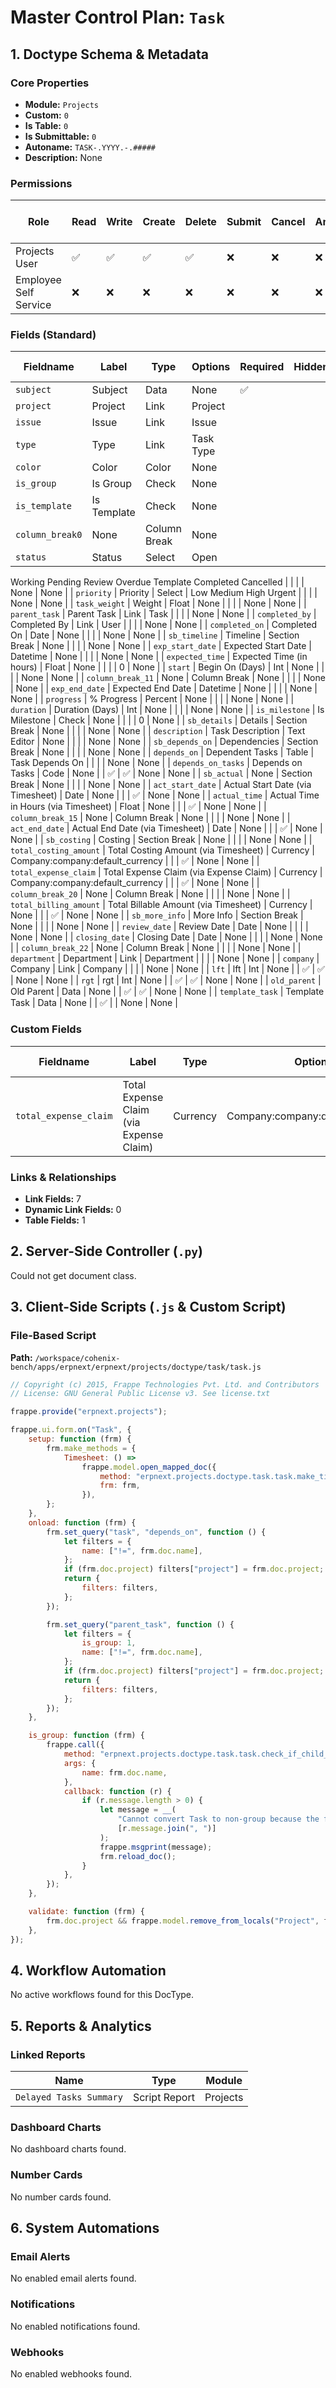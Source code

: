 # Master Control Plan: `Task`

## 1. Doctype Schema & Metadata

### Core Properties
- **Module:** `Projects`
- **Custom:** `0`
- **Is Table:** `0`
- **Is Submittable:** `0`
- **Autoname:** `TASK-.YYYY.-.#####`
- **Description:** None

### Permissions
| Role | Read | Write | Create | Delete | Submit | Cancel | Amend | Report | Import | Export | Print | Email | Share | Set User Perms |
|---|---|---|---|---|---|---|---|---|---|---|---|---|---|---|
| Projects User | ✅ | ✅ | ✅ | ✅ | ❌ | ❌ | ❌ | ✅ | ❌ | ❌ | ✅ | ✅ | ✅ | ❌ |
| Employee Self Service | ❌ | ❌ | ❌ | ❌ | ❌ | ❌ | ❌ | ❌ | ❌ | ✅ | ❌ | ❌ | ❌ | ❌ |


### Fields (Standard)
| Fieldname | Label | Type | Options | Required | Hidden | Read Only | Default | Description |
|---|---|---|---|---|---|---|---|---|
| `subject` | Subject | Data | None | ✅ |  |  | None | None |
| `project` | Project | Link | Project |  |  |  | None | None |
| `issue` | Issue | Link | Issue |  |  |  | None | None |
| `type` | Type | Link | Task Type |  |  |  | None | None |
| `color` | Color | Color | None |  |  |  | None | None |
| `is_group` | Is Group | Check | None |  |  |  | 0 | None |
| `is_template` | Is Template | Check | None |  |  |  | 0 | None |
| `column_break0` | None | Column Break | None |  |  |  | None | None |
| `status` | Status | Select | Open
Working
Pending Review
Overdue
Template
Completed
Cancelled |  |  |  | None | None |
| `priority` | Priority | Select | Low
Medium
High
Urgent |  |  |  | None | None |
| `task_weight` | Weight | Float | None |  |  |  | None | None |
| `parent_task` | Parent Task | Link | Task |  |  |  | None | None |
| `completed_by` | Completed By | Link | User |  |  |  | None | None |
| `completed_on` | Completed On | Date | None |  |  |  | None | None |
| `sb_timeline` | Timeline | Section Break | None |  |  |  | None | None |
| `exp_start_date` | Expected Start Date | Datetime | None |  |  |  | None | None |
| `expected_time` | Expected Time (in hours) | Float | None |  |  |  | 0 | None |
| `start` | Begin On (Days) | Int | None |  |  |  | None | None |
| `column_break_11` | None | Column Break | None |  |  |  | None | None |
| `exp_end_date` | Expected End Date | Datetime | None |  |  |  | None | None |
| `progress` | % Progress | Percent | None |  |  |  | None | None |
| `duration` | Duration (Days) | Int | None |  |  |  | None | None |
| `is_milestone` | Is Milestone | Check | None |  |  |  | 0 | None |
| `sb_details` | Details | Section Break | None |  |  |  | None | None |
| `description` | Task Description | Text Editor | None |  |  |  | None | None |
| `sb_depends_on` | Dependencies | Section Break | None |  |  |  | None | None |
| `depends_on` | Dependent Tasks | Table | Task Depends On |  |  |  | None | None |
| `depends_on_tasks` | Depends on Tasks | Code | None |  | ✅ | ✅ | None | None |
| `sb_actual` | None | Section Break | None |  |  |  | None | None |
| `act_start_date` | Actual Start Date (via Timesheet) | Date | None |  |  | ✅ | None | None |
| `actual_time` | Actual Time in Hours (via Timesheet) | Float | None |  |  | ✅ | None | None |
| `column_break_15` | None | Column Break | None |  |  |  | None | None |
| `act_end_date` | Actual End Date (via Timesheet) | Date | None |  |  | ✅ | None | None |
| `sb_costing` | Costing | Section Break | None |  |  |  | None | None |
| `total_costing_amount` | Total Costing Amount (via Timesheet) | Currency | Company:company:default_currency |  |  | ✅ | None | None |
| `total_expense_claim` | Total Expense Claim (via Expense Claim) | Currency | Company:company:default_currency |  |  | ✅ | None | None |
| `column_break_20` | None | Column Break | None |  |  |  | None | None |
| `total_billing_amount` | Total Billable Amount (via Timesheet) | Currency | None |  |  | ✅ | None | None |
| `sb_more_info` | More Info | Section Break | None |  |  |  | None | None |
| `review_date` | Review Date | Date | None |  |  |  | None | None |
| `closing_date` | Closing Date | Date | None |  |  |  | None | None |
| `column_break_22` | None | Column Break | None |  |  |  | None | None |
| `department` | Department | Link | Department |  |  |  | None | None |
| `company` | Company | Link | Company |  |  |  | None | None |
| `lft` | lft | Int | None |  | ✅ | ✅ | None | None |
| `rgt` | rgt | Int | None |  | ✅ | ✅ | None | None |
| `old_parent` | Old Parent | Data | None |  | ✅ | ✅ | None | None |
| `template_task` | Template Task | Data | None |  | ✅ |  | None | None |


### Custom Fields
| Fieldname | Label | Type | Options | Required | Hidden | Read Only | Default | Description |
|---|---|---|---|---|---|---|---|---|
| `total_expense_claim` | Total Expense Claim (via Expense Claim) | Currency | Company:company:default_currency |  |  | ✅ | None | None |



### Links & Relationships
- **Link Fields:** 7
- **Dynamic Link Fields:** 0
- **Table Fields:** 1

## 2. Server-Side Controller (`.py`)
Could not get document class.


## 3. Client-Side Scripts (`.js` & Custom Script)
### File-Based Script
**Path:** `/workspace/cohenix-bench/apps/erpnext/erpnext/projects/doctype/task/task.js`
```javascript
// Copyright (c) 2015, Frappe Technologies Pvt. Ltd. and Contributors
// License: GNU General Public License v3. See license.txt

frappe.provide("erpnext.projects");

frappe.ui.form.on("Task", {
	setup: function (frm) {
		frm.make_methods = {
			Timesheet: () =>
				frappe.model.open_mapped_doc({
					method: "erpnext.projects.doctype.task.task.make_timesheet",
					frm: frm,
				}),
		};
	},
	onload: function (frm) {
		frm.set_query("task", "depends_on", function () {
			let filters = {
				name: ["!=", frm.doc.name],
			};
			if (frm.doc.project) filters["project"] = frm.doc.project;
			return {
				filters: filters,
			};
		});

		frm.set_query("parent_task", function () {
			let filters = {
				is_group: 1,
				name: ["!=", frm.doc.name],
			};
			if (frm.doc.project) filters["project"] = frm.doc.project;
			return {
				filters: filters,
			};
		});
	},

	is_group: function (frm) {
		frappe.call({
			method: "erpnext.projects.doctype.task.task.check_if_child_exists",
			args: {
				name: frm.doc.name,
			},
			callback: function (r) {
				if (r.message.length > 0) {
					let message = __(
						"Cannot convert Task to non-group because the following child Tasks exist: {0}.",
						[r.message.join(", ")]
					);
					frappe.msgprint(message);
					frm.reload_doc();
				}
			},
		});
	},

	validate: function (frm) {
		frm.doc.project && frappe.model.remove_from_locals("Project", frm.doc.project);
	},
});

```




## 4. Workflow Automation
No active workflows found for this DocType.


## 5. Reports & Analytics
### Linked Reports
| Name | Type | Module |
|---|---|---|
| `Delayed Tasks Summary` | Script Report | Projects |



### Dashboard Charts
No dashboard charts found.


### Number Cards
No number cards found.


## 6. System Automations
### Email Alerts
No enabled email alerts found.


### Notifications
No enabled notifications found.


### Webhooks
No enabled webhooks found.

